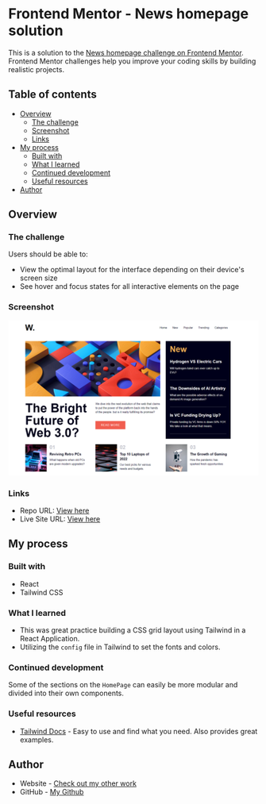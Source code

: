 # Frontend Mentor - News homepage solution

This is a solution to the [News homepage challenge on Frontend Mentor](https://www.frontendmentor.io/challenges/news-homepage-H6SWTa1MFl). Frontend Mentor challenges help you improve your coding skills by building realistic projects. 

## Table of contents

- [Overview](#overview)
  - [The challenge](#the-challenge)
  - [Screenshot](#screenshot)
  - [Links](#links)
- [My process](#my-process)
  - [Built with](#built-with)
  - [What I learned](#what-i-learned)
  - [Continued development](#continued-development)
  - [Useful resources](#useful-resources)
- [Author](#author)

## Overview

### The challenge

Users should be able to:

- View the optimal layout for the interface depending on their device's screen size
- See hover and focus states for all interactive elements on the page

### Screenshot

![](https://github.com/ronnie-rios/news-homepage/blob/main/assets/demo.png)

### Links

- Repo URL: [View here](https://github.com/ronnie-rios/news-homepage)
- Live Site URL: [View here](https://newpage-landing.onrender.com/)

## My process

### Built with

- React
- Tailwind CSS

### What I learned

- This was great practice building a CSS grid layout using Tailwind in a React Application.
- Utilizing the `config` file in Tailwind to set the fonts and colors.

### Continued development

Some of the sections on the `HomePage` can easily be more modular and divided into their own components.

### Useful resources

- [Tailwind Docs](https://tailwindcss.com/docs/installation) - Easy to use and find what you need. Also provides great examples.

## Author

- Website - [Check out my other work](https://www.ronnie-rios.com/)
- GitHub - [My Github](https://github.com/ronnie-rios)

